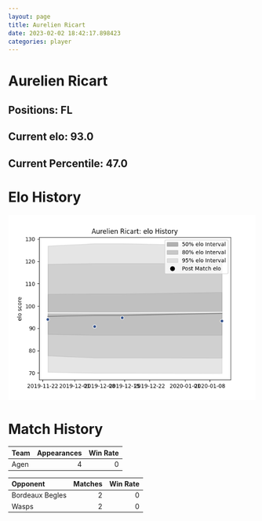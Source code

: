 ```yaml
---  
layout: page  
title: Aurelien Ricart  
date: 2023-02-02 18:42:17.898423  
categories: player  
---
```

# Aurelien Ricart

## Positions: FL

## Current elo: 93.0

## Current Percentile: 47.0

# Elo History


![elo history](history_AurelienRicart.png)
# Match History


| Team   |   Appearances |   Win Rate |
|:-------|--------------:|-----------:|
| Agen   |             4 |          0 |

| Opponent        |   Matches |   Win Rate |
|:----------------|----------:|-----------:|
| Bordeaux Begles |         2 |          0 |
| Wasps           |         2 |          0 |